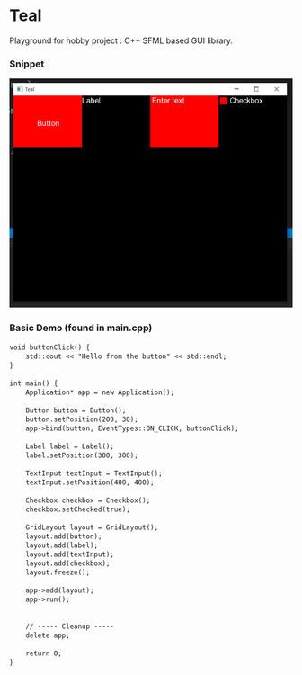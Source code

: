 # Teal
Playground for hobby project : C++ SFML based GUI library.


### Snippet

![Demo Screenshot][logo]

[logo]: https://github.com/shahilpravind/Teal/raw/master/Github/Capture.PNG "Demo Screenshot"

### Basic Demo (found in main.cpp)

```
void buttonClick() {
	std::cout << "Hello from the button" << std::endl;
}

int main() {
	Application* app = new Application();

	Button button = Button();
	button.setPosition(200, 30);
	app->bind(button, EventTypes::ON_CLICK, buttonClick);

	Label label = Label();
	label.setPosition(300, 300);

	TextInput textInput = TextInput();
	textInput.setPosition(400, 400);

	Checkbox checkbox = Checkbox();
	checkbox.setChecked(true);

	GridLayout layout = GridLayout();
	layout.add(button);
	layout.add(label);
	layout.add(textInput);
	layout.add(checkbox);
	layout.freeze();

	app->add(layout);
	app->run();


	// ----- Cleanup -----
	delete app;

	return 0;
}
```
